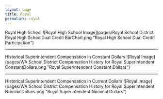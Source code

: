 ```yaml
---
layout: page
title: Royal
permalink: royal
---
```



Royal High School
![Royal High School Image](pages/Royal School District Royal High SchoolDual Credit BarChart.png "Royal High School Dual Credit Participation")

___

Historical Superintendent Compensation in Constant Dollars
![Royal Image](pages/WA School District Compensation History for Royal Superintendent ConstantDollars.png "Royal Superintendent Constant Dollars")

___

Historical Superintendent Compensation in Current Dollars
![Royal Image](pages/WA School District Compensation History for Royal Superintendent NominalDollars.png "Royal Superintendent Nominal Dollars")